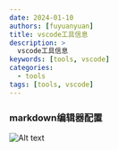 ```yaml
---
date: 2024-01-10
authors: [fuyuanyuan]
title: vscode工具信息
description: >
  vscode工具信息
keywords: [tools, vscode]
categories:
  - tools
tags: [tools, vscode]
---
```


### markdown编辑器配置
![Alt text](../images/vscode/image.png)